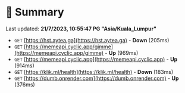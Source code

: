 # 📖 Summary
Last updated: **21/7/2023, 10:55:47 PG "Asia/Kuala_Lumpur"**

- `GET` [https://hst.aytea.ga](https://hst.aytea.ga) - **Down** (205ms)
- `GET` [https://memeapi.cyclic.app/gimme](https://memeapi.cyclic.app/gimme) - **Up** (969ms)
- `GET` [https://memeapi.cyclic.app](https://memeapi.cyclic.app) - **Up** (914ms)
- `GET` [https://klik.ml/health](https://klik.ml/health) - **Down** (183ms)
- `GET` [https://dumb.onrender.com](https://dumb.onrender.com) - **Up** (376ms)

